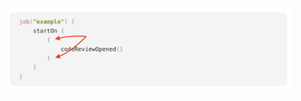 ![](https://github.com/dreamwa1ker/tesla-repo/blob/master/Screen%20Shot%202020-11-03%20at%2011.22.16.png)
